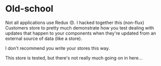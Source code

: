 # Old-school

Not all applications use Redux 😞. I hacked together this (non-flux) Customers store
to pretty much demonstrate how you test dealing with updates that happen to your
components when they're updated from an external source of data (like a store).

I don't recommend you write your stores this way.

This store is tested, but there's not really much going on in here...

